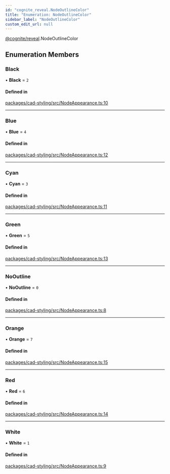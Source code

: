 ```yaml
---
id: "cognite_reveal.NodeOutlineColor"
title: "Enumeration: NodeOutlineColor"
sidebar_label: "NodeOutlineColor"
custom_edit_url: null
---
```


[@cognite/reveal](../modules/cognite_reveal.md).NodeOutlineColor

## Enumeration Members

### Black

• **Black** = ``2``

#### Defined in

[packages/cad-styling/src/NodeAppearance.ts:10](https://github.com/cognitedata/reveal/blob/fba2eed2/viewer/packages/cad-styling/src/NodeAppearance.ts#L10)

___

### Blue

• **Blue** = ``4``

#### Defined in

[packages/cad-styling/src/NodeAppearance.ts:12](https://github.com/cognitedata/reveal/blob/fba2eed2/viewer/packages/cad-styling/src/NodeAppearance.ts#L12)

___

### Cyan

• **Cyan** = ``3``

#### Defined in

[packages/cad-styling/src/NodeAppearance.ts:11](https://github.com/cognitedata/reveal/blob/fba2eed2/viewer/packages/cad-styling/src/NodeAppearance.ts#L11)

___

### Green

• **Green** = ``5``

#### Defined in

[packages/cad-styling/src/NodeAppearance.ts:13](https://github.com/cognitedata/reveal/blob/fba2eed2/viewer/packages/cad-styling/src/NodeAppearance.ts#L13)

___

### NoOutline

• **NoOutline** = ``0``

#### Defined in

[packages/cad-styling/src/NodeAppearance.ts:8](https://github.com/cognitedata/reveal/blob/fba2eed2/viewer/packages/cad-styling/src/NodeAppearance.ts#L8)

___

### Orange

• **Orange** = ``7``

#### Defined in

[packages/cad-styling/src/NodeAppearance.ts:15](https://github.com/cognitedata/reveal/blob/fba2eed2/viewer/packages/cad-styling/src/NodeAppearance.ts#L15)

___

### Red

• **Red** = ``6``

#### Defined in

[packages/cad-styling/src/NodeAppearance.ts:14](https://github.com/cognitedata/reveal/blob/fba2eed2/viewer/packages/cad-styling/src/NodeAppearance.ts#L14)

___

### White

• **White** = ``1``

#### Defined in

[packages/cad-styling/src/NodeAppearance.ts:9](https://github.com/cognitedata/reveal/blob/fba2eed2/viewer/packages/cad-styling/src/NodeAppearance.ts#L9)
